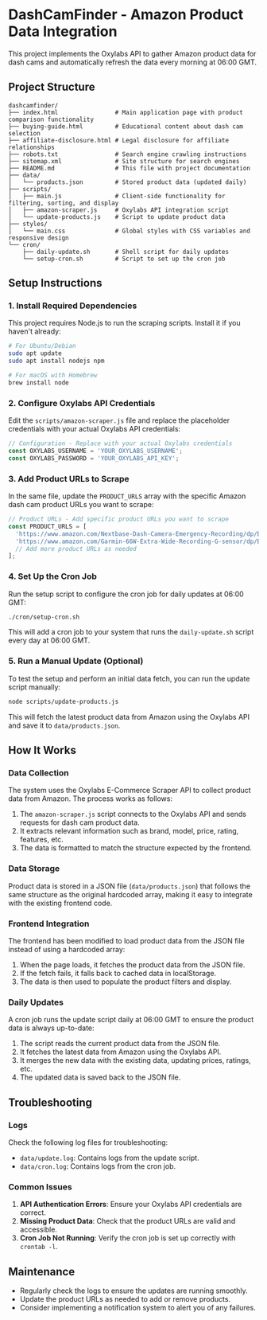 # DashCamFinder - Amazon Product Data Integration

This project implements the Oxylabs API to gather Amazon product data for dash cams and automatically refresh the data every morning at 06:00 GMT.

## Project Structure

```
dashcamfinder/
├── index.html                # Main application page with product comparison functionality
├── buying-guide.html         # Educational content about dash cam selection
├── affiliate-disclosure.html # Legal disclosure for affiliate relationships
├── robots.txt                # Search engine crawling instructions
├── sitemap.xml               # Site structure for search engines
├── README.md                 # This file with project documentation
├── data/
│   └── products.json         # Stored product data (updated daily)
├── scripts/
│   ├── main.js               # Client-side functionality for filtering, sorting, and display
│   ├── amazon-scraper.js     # Oxylabs API integration script
│   └── update-products.js    # Script to update product data
├── styles/
│   └── main.css              # Global styles with CSS variables and responsive design
└── cron/
    ├── daily-update.sh       # Shell script for daily updates
    └── setup-cron.sh         # Script to set up the cron job
```

## Setup Instructions

### 1. Install Required Dependencies

This project requires Node.js to run the scraping scripts. Install it if you haven't already:

```bash
# For Ubuntu/Debian
sudo apt update
sudo apt install nodejs npm

# For macOS with Homebrew
brew install node
```

### 2. Configure Oxylabs API Credentials

Edit the `scripts/amazon-scraper.js` file and replace the placeholder credentials with your actual Oxylabs API credentials:

```javascript
// Configuration - Replace with your actual Oxylabs credentials
const OXYLABS_USERNAME = 'YOUR_OXYLABS_USERNAME';
const OXYLABS_PASSWORD = 'YOUR_OXYLABS_API_KEY';
```

### 3. Add Product URLs to Scrape

In the same file, update the `PRODUCT_URLS` array with the specific Amazon dash cam product URLs you want to scrape:

```javascript
// Product URLs - Add specific product URLs you want to scrape
const PRODUCT_URLS = [
  'https://www.amazon.com/Nextbase-Dash-Camera-Emergency-Recording/dp/B07PV1M3YF/',
  'https://www.amazon.com/Garmin-66W-Extra-Wide-Recording-G-sensor/dp/B07R638L8N/',
  // Add more product URLs as needed
];
```

### 4. Set Up the Cron Job

Run the setup script to configure the cron job for daily updates at 06:00 GMT:

```bash
./cron/setup-cron.sh
```

This will add a cron job to your system that runs the `daily-update.sh` script every day at 06:00 GMT.

### 5. Run a Manual Update (Optional)

To test the setup and perform an initial data fetch, you can run the update script manually:

```bash
node scripts/update-products.js
```

This will fetch the latest product data from Amazon using the Oxylabs API and save it to `data/products.json`.

## How It Works

### Data Collection

The system uses the Oxylabs E-Commerce Scraper API to collect product data from Amazon. The process works as follows:

1. The `amazon-scraper.js` script connects to the Oxylabs API and sends requests for dash cam product data.
2. It extracts relevant information such as brand, model, price, rating, features, etc.
3. The data is formatted to match the structure expected by the frontend.

### Data Storage

Product data is stored in a JSON file (`data/products.json`) that follows the same structure as the original hardcoded array, making it easy to integrate with the existing frontend code.

### Frontend Integration

The frontend has been modified to load product data from the JSON file instead of using a hardcoded array:

1. When the page loads, it fetches the product data from the JSON file.
2. If the fetch fails, it falls back to cached data in localStorage.
3. The data is then used to populate the product filters and display.

### Daily Updates

A cron job runs the update script daily at 06:00 GMT to ensure the product data is always up-to-date:

1. The script reads the current product data from the JSON file.
2. It fetches the latest data from Amazon using the Oxylabs API.
3. It merges the new data with the existing data, updating prices, ratings, etc.
4. The updated data is saved back to the JSON file.

## Troubleshooting

### Logs

Check the following log files for troubleshooting:

- `data/update.log`: Contains logs from the update script.
- `data/cron.log`: Contains logs from the cron job.

### Common Issues

1. **API Authentication Errors**: Ensure your Oxylabs API credentials are correct.
2. **Missing Product Data**: Check that the product URLs are valid and accessible.
3. **Cron Job Not Running**: Verify the cron job is set up correctly with `crontab -l`.

## Maintenance

- Regularly check the logs to ensure the updates are running smoothly.
- Update the product URLs as needed to add or remove products.
- Consider implementing a notification system to alert you of any failures.
